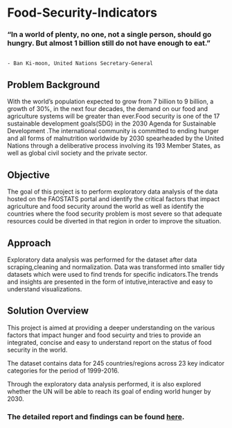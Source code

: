 # Food-Security-Indicators

### “In a world of plenty, no one, not a single person, should go hungry. But almost 1 billion still do not have enough to eat.”
                                                                                - Ban Ki-moon, United Nations Secretary-General

## Problem Background
With the world’s population expected to grow from 7 billion to 9 billion, a growth of 30%, in the next four decades, the demand on our food and agriculture systems will be greater than ever.Food security is one of the 17 sustainable development goals(SDG) in the 2030 Agenda for Sustainable Development .The international community is committed to ending hunger and all forms of malnutrition worldwide by 2030 spearheaded by the United Nations through a deliberative process involving its 193 Member States, as well as global civil society and the private sector.

## Objective
The goal of this project is to perform exploratory data analysis of the data hosted on the FAOSTATS portal and identify the critical factors that impact agriculture and food security around the world as well as identify the countries where the food security problem is most severe so that adequate resources could be diverted in that region in order to improve the situation.

## Approach
Exploratory data analysis was performed for the dataset after data scraping,cleaning and normalization. Data was transformed into smaller tidy datasets which were used to find trends for specific indicators.The trends and insights are presented in the form of intutive,interactive and easy to understand visualizations.

## Solution Overview
This project is aimed at providing a deeper understanding on the various factors that impact hunger and food secuirty and tries to provide an integrated, concise and easy to understand report on the status of food security in the world.

The dataset contains data for 245 countries/regions across 23 key indicator categories for the period of 1999-2016.

Through the exploratory data analysis performed, it is also explored whether the UN will be able to reach its goal of ending world hunger by 2030.

### The detailed report and findings can be found [here](http://rpubs.com/nitishghosal/food-security).
